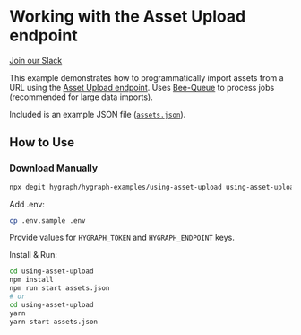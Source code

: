 # Working with the Asset Upload endpoint

[Join our Slack](https://slack.hygraph.com)

This example demonstrates how to programmatically import assets from a URL using the [Asset Upload endpoint](https://hygraph.com/docs/content-api/assets#uploading-assets). Uses [Bee-Queue](https://github.com/bee-queue/bee-queue) to process jobs (recommended for large data imports).

Included is an example JSON file ([`assets.json`](assets.json)).

## How to Use

### Download Manually

```bash
npx degit hygraph/hygraph-examples/using-asset-upload using-asset-upload
```

Add .env:

```bash
cp .env.sample .env
```

Provide values for `HYGRAPH_TOKEN` and `HYGRAPH_ENDPOINT` keys.

Install & Run:

```bash
cd using-asset-upload
npm install
npm run start assets.json
# or
cd using-asset-upload
yarn
yarn start assets.json
```
